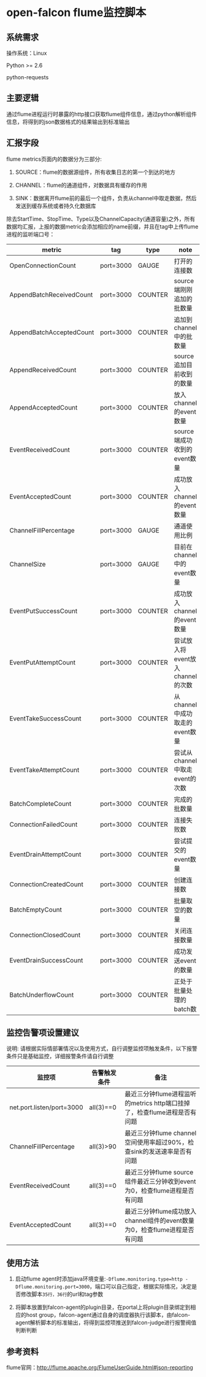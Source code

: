 open-falcon flume监控脚本
================================

系统需求
--------------------------------
操作系统：Linux

Python >= 2.6

python-requests


主要逻辑
--------------------------------
通过flume进程运行时暴露的http接口获取flume组件信息，通过python解析组件信息，将得到的json数据格式的结果输出到标准输出

汇报字段
--------------------------------

flume metrics页面内的数据分为三部分:

1. SOURCE：flume的数据源组件，所有收集日志的第一个到达的地方

2. CHANNEL：flume的通道组件，对数据具有缓存的作用

3. SINK：数据离开flume前的最后一个组件，负责从channel中取走数据，然后发送到缓存系统或者持久化数据库

除去StartTime、StopTime、Type以及ChannelCapacity(通道容量)之外，所有数据均汇报，上报的数据metric会添加相应的name前缀，并且在tag中上传flume进程的监听端口号：

| metric |  tag | type | note |
|-----|------|------|------|
|OpenConnectionCount|port=3000|GAUGE|打开的连接数|
|AppendBatchReceivedCount|port=3000|COUNTER|source端刚刚追加的批数量|
|AppendBatchAcceptedCount|port=3000|COUNTER|追加到channel中的批数量|
|AppendReceivedCount|port=3000|COUNTER|source追加目前收到的数量|
|AppendAcceptedCount|port=3000|COUNTER|放入channel的event数量|
|EventReceivedCount|port=3000|COUNTER|source端成功收到的event数量|
|EventAcceptedCount|port=3000|COUNTER|成功放入channel的event数量|
|ChannelFillPercentage|port=3000|GAUGE|通道使用比例|
|ChannelSize|port=3000|GAUGE|目前在channel中的event数量|
|EventPutSuccessCount|port=3000|COUNTER|成功放入channel的event数量|
|EventPutAttemptCount|port=3000|COUNTER|尝试放入将event放入channel的次数|
|EventTakeSuccessCount|port=3000|COUNTER|从channel中成功取走的event数量|
|EventTakeAttemptCount|port=3000|COUNTER|尝试从channel中取走event的次数|
|BatchCompleteCount|port=3000|COUNTER|完成的批数量|
|ConnectionFailedCount|port=3000|COUNTER|连接失败数|
|EventDrainAttemptCount|port=3000|COUNTER|尝试提交的event数量|
|ConnectionCreatedCount|port=3000|COUNTER|创建连接数|
|BatchEmptyCount|port=3000|COUNTER|批量取空的数量|
|ConnectionClosedCount|port=3000|COUNTER|关闭连接数量|
|EventDrainSuccessCount|port=3000|COUNTER|成功发送event的数量|
|BatchUnderflowCount|port=3000|COUNTER|正处于批量处理的batch数|


监控告警项设置建议
--------------------------------

说明: 请根据实际情部署情况以及使用方式，自行调整监控项触发条件，以下报警条件只是基础监控，详细报警条件请自行调整

| 监控项 | 告警触发条件 | 备注 |
|-----|-----|-----|
|net.port.listen/port=3000|all(3)==0|最近三分钟flume进程监听的metrics http端口挂掉了，检查flume进程是否有问题|
|ChannelFillPercentage|all(3)>90|最近三分钟flume channel空间使用率超过90%，检查sink的发送速率是否有问题|
|EventReceivedCount|all(3)==0|最近三分钟flume source组件最近三分钟收到event为0，检查flume进程是否有问题|
|EventAcceptedCount|all(3)==0|最近三分钟flume成功放入channel组件的event数量为0，检查flume进程是否有问题|

使用方法
--------------------------------
1. 启动flume agent时添加java环境变量:```-Dflume.monitoring.type=http -Dflume.monitoring.port=3000```，端口可以自己指定，根据实际情况，决定是否修改脚本```35行，36行```的url和tag参数

2. 将脚本放置到falcon-agent的plugin目录，在portal上将plugin目录绑定到相应的host group，falcon-agent通过自身的调度器执行该脚本，由falcon-agent解析脚本的标准输出，将得到监控项推送到falcon-judge进行报警阀值判断判断

参考资料
--------------------------------
flume官网：http://flume.apache.org/FlumeUserGuide.html#json-reporting
